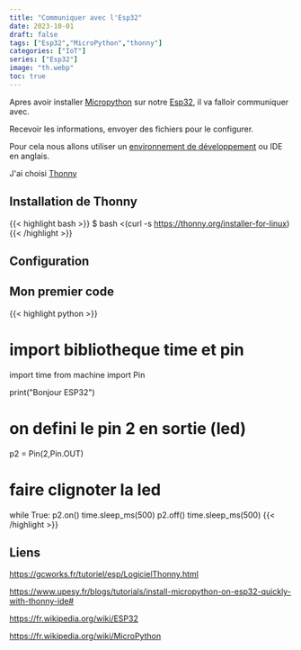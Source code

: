 ```yaml
---
title: "Communiquer avec l'Esp32"
date: 2023-10-01
draft: false
tags: ["Esp32","MicroPython","thonny"]
categories: ["IoT"]
series: ["Esp32"]
image: "th.webp"
toc: true
---
```

Apres avoir installer [Micropython](https://fr.wikipedia.org/wiki/MicroPython) sur notre [Esp32](https://fr.wikipedia.org/wiki/ESP32), il va falloir communiquer avec.

Recevoir les informations, envoyer des fichiers pour le configurer.

Pour cela nous allons utiliser un [environnement de développement](https://fr.wikipedia.org/wiki/Environnement_de_d%C3%A9veloppement) ou IDE en anglais.

J'ai choisi [Thonny](https://thonny.org/)

## Installation de Thonny

{{< highlight bash  >}}
$ bash <(curl -s https://thonny.org/installer-for-linux)
{{< /highlight >}}

## Configuration 


## Mon premier code 
{{< highlight python  >}}
# import bibliotheque time et pin
import time
from machine import Pin

print("Bonjour ESP32")
# on defini le pin 2 en sortie (led)
p2 = Pin(2,Pin.OUT)
# faire clignoter la led
while True:
  p2.on()
  time.sleep_ms(500)
  p2.off()
  time.sleep_ms(500)
{{< /highlight >}}


## Liens
https://gcworks.fr/tutoriel/esp/LogicielThonny.html

https://www.upesy.fr/blogs/tutorials/install-micropython-on-esp32-quickly-with-thonny-ide#

https://fr.wikipedia.org/wiki/ESP32

https://fr.wikipedia.org/wiki/MicroPython



